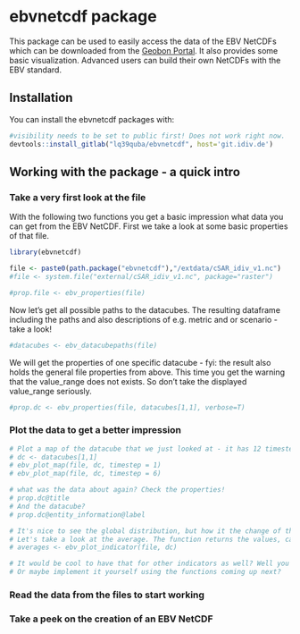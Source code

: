 
<!-- README.md is generated from README.Rmd. Please edit that file -->

# ebvnetcdf package

<!-- badges: start -->

<!-- badges: end -->

This package can be used to easily access the data of the EBV NetCDFs
which can be downloaded from the [Geobon
Portal](https://portal.geobon.org/). It also provides some basic
visualization. Advanced users can build their own NetCDFs with the EBV
standard.

## Installation

You can install the ebvnetcdf packages with:

``` r
#visibility needs to be set to public first! Does not work right now. 
devtools::install_gitlab("lq39quba/ebvnetcdf", host='git.idiv.de') 
```

## Working with the package - a quick intro

### Take a very first look at the file

With the following two functions you get a basic impression what data
you can get from the EBV NetCDF. First we take a look at some basic
properties of that file.

``` r
library(ebvnetcdf)

file <- paste0(path.package("ebvnetcdf"),"/extdata/cSAR_idiv_v1.nc")
#file <- system.file("external/cSAR_idiv_v1.nc", package="raster")

#prop.file <- ebv_properties(file)
```

Now let’s get all possible paths to the datacubes. The resulting
dataframe including the paths and also descriptions of e.g. metric and
or scenario - take a look\!

``` r
#datacubes <- ebv_datacubepaths(file)
```

We will get the properties of one specific datacube - fyi: the result
also holds the general file properties from above. This time you get the
warning that the value\_range does not exists. So don’t take the
displayed value\_range
seriously.

``` r
#prop.dc <- ebv_properties(file, datacubes[1,1], verbose=T)
```

### Plot the data to get a better impression

``` r
# Plot a map of the datacube that we just looked at - it has 12 timesteps, mabe look at two different ones?
# dc <- datacubes[1,1]
# ebv_plot_map(file, dc, timestep = 1)
# ebv_plot_map(file, dc, timestep = 6)

# what was the data about again? Check the properties!
# prop.dc@title
# And the datacube?
# prop.dc@entity_information@label

# It's nice to see the global distribution, but how it the change of that datacube (non forest birds) over time?
# Let's take a look at the average. The function returns the values, catch them!
# averages <- ebv_plot_indicator(file, dc)

# It would be cool to have that for other indicators as well? Well you have to wait for an update of the package.
# Or maybe implement it yourself using the functions coming up next?
```

### Read the data from the files to start working

### Take a peek on the creation of an EBV NetCDF
